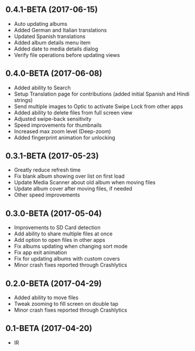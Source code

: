 0.4.1-BETA (2017-06-15)
-----
- Auto updating albums
- Added German and Italian translations
- Updated Spanish translations
- Added album details menu item
- Added date to media details dialog
- Verify file operations before updating views

0.4.0-BETA (2017-06-08)
-----
- Added ability to Search
- Setup Translation page for contributions (added initial Spanish and Hindi strings)
- Send multiple images to Optic to activate Swipe Lock from other apps
- Added ability to delete files from full screen view
- Adjusted swipe-back sensitivity
- Speed improvements for thumbnails
- Increased max zoom level (Deep-zoom)
- Added fingerprint animation for unlocking

0.3.1-BETA (2017-05-23)
-----
- Greatly reduce refresh time
- Fix blank album showing over list on first load
- Update Media Scanner about old album when moving files
- Update album cover after moving files, if needed
- Other speed improvements

0.3.0-BETA (2017-05-04)
-----
- Improvements to SD Card detection
- Add ability to share multiple files at once
- Add option to open files in other apps
- Fix albums updating when changing sort mode
- Fix app exit animation
- Fix for updating albums with custom covers
- Minor crash fixes reported through Crashlytics
 
0.2.0-BETA (2017-04-29)
-----
 - Added ability to move files
 - Tweak zooming to fill screen on double tap
 - Minor crash fixes reported through Crashlytics

0.1-BETA (2017-04-20)
-----
 - IR
